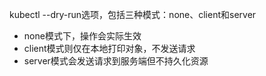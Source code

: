 kubectl --dry-run选项，包括三种模式：none、client和server
- none模式下，操作会实际生效
- client模式则仅在本地打印对象，不发送请求
- server模式会发送请求到服务端但不持久化资源